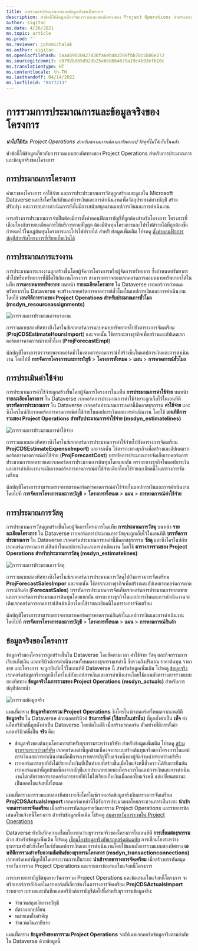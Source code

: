 ```yaml
---
title: การรวมการประมาณการและข้อมูลจริงของโครงการ
description: หัวข้อนี้ให้ข้อมูลเกี่ยวกับการรวมแบบสองทิศทางของ Project Operations สำหรับการประมาณการและข้อมูลจริงของโครงการ
author: sigitac
ms.date: 4/26/2021
ms.topic: article
ms.prod: ''
ms.reviewer: johnmichalak
ms.author: sigitac
ms.openlocfilehash: 5aaa59020427438fa6ebab3789fbb70c5b86e272
ms.sourcegitcommit: c0792bd65d92db25e0e8864879a19c4b93efb10c
ms.translationtype: HT
ms.contentlocale: th-TH
ms.lasthandoff: 04/14/2022
ms.locfileid: "8577213"
---
```

# <a name="project-estimates-and-actuals-integration"></a>การรวมการประมาณการและข้อมูลจริงของโครงการ

_**นำไปใช้กับ:** Project Operations สำหรับสถานการณ์ตามทรัพยากร/วัสดุที่ไม่ได้เก็บในคลัง_

หัวข้อนี้ให้ข้อมูลเกี่ยวกับการรวมแบบสองทิศทางของ Project Operations สำหรับการประมาณการและข้อมูลจริงของโครงการ

## <a name="project-estimates"></a>การประมาณการโครงการ

ค่าแรงของโครงการ ค่าใช้จ่าย และการประประมาณการวัสดุถูกสร้างและดูแลใน Microsoft Dataverse และซิงโครไนซ์กับแอปการเงินและการดำเนินงานเพื่อวัตถุประสงค์ทางบัญชี สร้าง ปรับปรุง และการลบการดำเนินการยังไม่มีการสนับสนุนผ่านแอปการเงินและการดำเนินงาน

การสร้างการประมาณการจำเป็นต้องมีการตั้งค่าคอนฟิกการบัญชีที่ถูกต้องสำหรับโครงการ โครงการที่เชื่อมโยงกับรายละเอียดการให้บริการตามสัญญา ต้องมีต้นทุนโครงการและโปรไฟล์รายได้ที่ถูกต้องซึ่งกำหนดไว้ในกฎต้นทุนโครงการและโปรไฟล์รายได้ สำหรับข้อมูลเพิ่มเติม โปรดดู [ตั้งค่าคอนฟิกการบัญชีสำหรับโครงการที่เรียกเก็บเงินได้](../project-accounting/configure-accounting-billable-projects.md#configure-project-cost-and-revenue-profile-rules)

## <a name="labor-estimates"></a>การประมาณการแรงงาน

การประมาณการแรงงานถูกสร้างขึ้นโดยผู้จัดการโครงการหรือผู้จัดการทรัพยากร ซึ่งกำหนดทรัพยากรทั่วไปหรือทรัพยากรที่มีชื่อให้กับงานโครงการ สามารถตรวจสอบเรกคอร์ดการมอบหมายทรัพยากรได้ในแท็บ **การมอบหมายทรัพยากร** บนหน้า **รายละเอียดโครงการ** ใน Dataverse เรกคอร์การกำหนดทรัพยากรใน Dataverse จะสร้างเรกคอร์ดการคาดการณ์ชั่วโมงในแอปการเงินและการดำเนินงานโดยใช้ **เอนทิตีการรวมของ Project Operations สำหรับประมาณการชั่วโมง (msdyn\_resourceassignments)**

   ![การรวมการประมาณการแรงงาน](./Media/DW4LaborEstimates.png)

การรวมแบบสองทิศทางซิงโครไนซ์เรกคอร์ดการมอบหมายทรัพยากรไปยังตารางการจัดเตรียม (**ProjCDSEstimateHoursImport**) และจากนั้น ใช้ตรรกะทางธุรกิจเพื่อสร้างและอัปเดตเรกคอร์ดการคาดการณ์รายชั่วโมง (**ProjForecastEmpl**)

นักบัญชีโครงการตรวจทานเรกคอร์ดชั่วโมงตามการคาดการณ์ที่สร้างขึ้นในแอปการเงินและการดำเนินงาน โดยไปที่ **การจัดการโครงการและการบัญชี** > **โครงการทั้งหมด** > **แผน** > **การคาดการณ์ชั่วโมง**

## <a name="expense-estimates"></a>การประเมินค่าใช้จ่าย

การประมาณการค่าใช้จ่ายถูกสร้างขึ้นโดยผู้จัดการโครงการในแท็บ **การประมาณการค่าใช้จ่าย** บนหน้า **รายละเอียดโครงการ** ใน Dataverse เรกคอร์ดการประมาณการค่าใช้จ่ายจะถูกเก็บไว้ในเอนทิตี **บรรทัดการประมาณการ** ใน Dataverse เรกคอร์ดประมาณการเหล่านี้มีคลาสธุรกรรม **ค่าใช้จ่าย** และซิงโครไนซ์กับเรกคอร์ดการคาดการณ์ค่าใช้จ่ายในแอปการเงินและการดำเนินงาน โดยใช้ **เอนทิตีการรวมของ Project Operations สำหรับประมาณการค่าใช้จ่าย (msdyn\_estimatelines)**

   ![การรวมการประมาณการค่าใช้จ่าย](./Media/DW4ExpenseEstimates.png)

การรวมแบบสองทิศทางซิงโครไนซ์เรกคอร์ดการประมาณการค่าใช้จ่ายไปยังตารางการจัดเตรียม **ProjCDSEstimateExpenseImport)** และจากนั้น ใช้ตรรกะทางธุรกิจเพื่อสร้างและอัปเดตเรกคอร์ดการคาดการณ์ค่าใช้จ่าย (**ProjForecastCost**) บรรทัดการประมาณการจัดเก็บเรกคอร์ดการประมาณการยอดขายและเรกคอร์ดการประมาณการต้นทุนโดยแยกกัน ตรรกะทางธุรกิจในแอปการเงินและการดำเนินงานจะเติมเรกคอร์ดการคาดการณ์ค่าใช้จ่ายเดียวโดยใช้รายละเอียดนี้ในตารางการจัดเตรียม

นักบัญชีโครงการสามารถตรวจทานเรกคอร์ดการคาดการณ์ค่าใช้จ่ายในแอปการเงินและการดำเนินงาน โดยไปที่ **การจัดการโครงการและการบัญชี** > **โครงการทั้งหมด** > **แผน** > **การคาดการณ์ค่าใช้จ่าย**

## <a name="material-estimates"></a>การประมาณการวัสดุ

การประมาณการวัสดุถูกสร้างขึ้นโดยผู้จัดการโครงการในแท็บ **การประมาณการวัสดุ** บนหน้า **รายละเอียดโครงการ** ใน Dataverse เรกคอร์ดการประมาณการวัสดุจะถูกเก็บไว้ในเอนทิตี **บรรทัดการประมาณการ** ใน Dataverse เรกคอร์ดประมาณการเหล่านี้มีคลาสธุรกรรม **วัสดุ** และซิงโครไนซ์กับเรกคอร์ดการคาดการณ์สินค้าในแอปการเงินและการดำเนินงาน โดยใช้ **ตารางการรวมของ Project Operations สำหรับประมาณการวัสดุ (msdyn\_estimatelines)**

   ![การรวมการประมาณการวัสดุ](./Media/DW4MaterialEstimates.png)

การรวมแบบสองทิศทางซิงโครไนซ์เรกคอร์ดการประมาณการวัสดุไปยังตารางการจัดเตรียม **ProjForecastSalesImpor** และจากนั้น ใช้ตรรกะทางธุรกิจเพื่อสร้างและอัปเดตเรกคอร์ดการคาดการณ์สินค้า (**ForecastSales**) บรรทัดการประมาณการจัดเก็บเรกคอร์ดการประมาณการยอดขายและเรกคอร์ดการประมาณการต้นทุนโดยแยกกัน ตรรกะทางธุรกิจในแอปการเงินและการดำเนินงานจะเติมเรกคอร์ดการคาดการณ์สินค้าเดียวโดยใช้รายละเอียดนี้ในตารางการจัดเตรียม

นักบัญชีโครงการสามารถตรวจทานเรกคอร์ดการคาดการณ์สินค้าในแอปการเงินและการดำเนินงาน โดยไปที่ **การจัดการโครงการและการบัญชี** > **โครงการทั้งหมด** > **แผน** > **การคาดการณ์สินค้า**

## <a name="project-actuals"></a>ข้อมูลจริงของโครงการ

ข้อมูลจริงของโครงการถูกสร้างขึ้นใน Dataverse โดยยึดตามเวลา ค่าใช้จ่าย วัสดุ และกิจกรรมการเรียกเก็บเงิน แอตทริบิวต์การดำเนินงานทั้งหมดของธุรกรรมเหล่านี้ ซึ่งรวมถึงปริมาณ ราคาต้นทุน ราคาขาย และโครงการ จะถูกบันทึกไว้ในเอนทิตี Dataverse นี้ สำหรับข้อมูลเพิ่มเติม โปรดดู [ข้อมูลจริง](../actuals/actuals-overview.md) เรกคอร์ดข้อมูลจริงจะถูกซิงโครไนซ์กับแอปการเงินและการดำเนินงานโดยใช้แผนผังตารางการรวมแบบสองทิศทาง **ข้อมูลจริงในการรวมของ Project Operations (msdyn\_actuals)** สำหรับการบัญชีปลายน้ำ

   ![การรวมข้อมูลจริง](./Media/DW4Actuals.png)

แผนที่ตาราง **ข้อมูลจริงการรวม Project Operations** ซิงโครไนซ์เรกคอร์ดทั้งหมดจากเอนทิตี **ข้อมูลจริง** ใน Dataverse ด้วยแอตทริบิวต์ **ข้ามการซิงค์ (ใช้ภายในเท่านั้น)** ที่ถูกตั้งค่าเป็น **เท็จ** ค่าแอ็ตทริบิวต์นี้ถูกตั้งค่าเป็น Dataverse โดยอัตโนมัติ เมื่อสร้างเรกคอร์ด ตัวอย่างที่มีการตั้งค่าแอตทริบิวต์นี้เป็น **จริง** คือ:

  - ข้อมูลจริงของต้นทุนโครงการสำหรับธุรกรรมระหว่างบริษัท สำหรับข้อมูลเพิ่มเติม โปรดดู [สร้างธุรกรรมระหว่างบริษัท](../project-accounting/create-intercompany-transactions.md) เรกคอร์ดเหล่านี้ถูกข้ามเนื่องจากระบบสร้างต้นทุนจริงของโครงการในแอปการเงินและการดำเนินงานเมื่อมีการลงรายการบัญชีใบแจ้งหนี้ของผู้จัดจำหน่ายระหว่างบริษัท
  - เรกคอร์ดการขายที่ยังไม่เรียกเก็บเงินที่เป็นค่าลบที่สร้างขึ้นเมื่อใบแจ้งหนี้ชั่วคราวได้รับการยืนยัน เรกคอร์ดเหล่านี้ถูกข้ามเนื่องจากบัญชีแยกประเภทย่อยของโครงการในแอปการเงินและการดำเนินงานไม่กลับรายการเรกคอร์ดการขายที่ยังไม่ได้เรียกเก็บเงินเมื่อออกใบแจ้งหนี้ แต่เปลี่ยนสถานะเป็นออกใบแจ้งหนี้ทั้งหมด

แผนที่ตารางการรวมแบบสองทิศทางจะซิงโครไนซ์เรกคอร์ดข้อมูลจริงกับตารางการจัดเตรียม **ProjCDSActualsImport** เรกคอร์ดเหล่านี้ได้รับการประมวลผลโดยกระบวนการเป็นระยะ **นำเข้าจากตารางการจัดเตรียม** เมื่อสร้างบรรทัดสมุดรายวันการรวม Project Operations และรายการข้อเสนอใบแจ้งหนี้โครงการ สำหรับข้อมูลเพิ่มเติม โปรดดู [สมุดรายวันการรวมใน Project Operations](../project-accounting/project-operations-integration-journal.md)

Dataverse ยังบันทึกความเชื่อมโยงระหว่างธุรกรรมจริงของโครงการในเอนทิตี **การเชื่อมต่อธุรกรรม** ด้วย สำหรับข้อมูลเพิ่มเติม โปรดดู [เชื่อมโยงข้อมูลจริงกับเรกคอร์ดต้นฉบับ](../actuals/linkingactuals.md) การเชื่อมโยงระหว่างธุรกรรมจริงยังซิงโครไนซ์กับแอปการเงินและการดำเนินงานโดยใช้แผนผังการรวมแบบสองทิศทาง **เอนทิตีการรวมสำหรับความสัมพันธ์ของธุรกรรมโครงการ (msdyn\_transactionconnections)** เรกคอร์ดเหล่านี้ถูกใช้โดยกระบวนการเป็นระยะ **นำเข้าจากตารางการจัดเตรียม** เมื่อสร้างบรรทัดสมุดรายวันการรวม Project Operations และรายการข้อเสนอใบแจ้งหนี้โครงการ

การลงรายการบัญชีสมุดรายวันการรวม Project Operations และข้อเสนอใบแจ้งหนี้โครงการ จะทริกเกอร์การอัปเดตในเรกคอร์ดที่เกี่ยวข้องในตารางการจัดเตรียม **ProjCDSActualsImport** ระบบจะรวบรวมและบันทึกแอตทริบิวต์การบัญชีต่อไปนี้สำหรับธุรกรรมข้อมูลจริง:

- จำนวนสกุลเงินทางบัญชี
- อัตราแลกเปลี่ยน
- หมายเลขใบสำคัญ
- จำนวนเงินภาษีขาย

แผนที่ตาราง **ข้อมูลจริงของการรวม Project Operations** จะอัปเดตเรกคอร์ดข้อมูลจริงตามลำดับใน Dataverse ด้วยข้อมูลนี้
